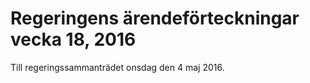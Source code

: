 # Regeringens ärendeförteckningar vecka 18, 2016

Till regeringssammanträdet onsdag den 4 maj 2016\.
